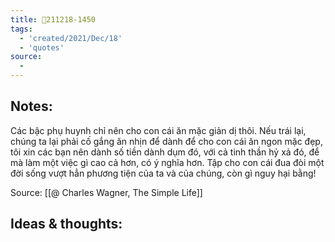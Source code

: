 ```yaml
---
title: 💬211218-1450
tags:
  - 'created/2021/Dec/18'
  - 'quotes'
source:
  - 
---
```


## Notes:
Các bậc phụ huynh chỉ nên cho con cái ăn mặc giản dị thôi. Nếu trái lại, chúng ta lại phải cố gắng ăn nhịn để dành để cho con cái ăn ngon mặc đẹp, tôi xin các bạn nên dành số tiền dành dụm đó, với cả tinh thần hỷ xả đó, để mà làm một việc gì cao cả hơn, có ý nghĩa hơn. Tập cho con cái đua đòi một đời sống vượt hẳn phương tiện của ta và của chúng, còn gì nguy hại bằng!

Source: [[@ Charles Wagner, The Simple Life]]

## Ideas & thoughts:
